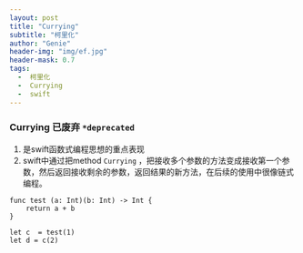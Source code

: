 ```yaml
---
layout: post
title: "Currying"
subtitle: "柯里化"
author: "Genie"
header-img: "img/ef.jpg"
header-mask: 0.7
tags:
  -  柯里化
  -  Currying
  -  swift
---
```


### Currying 已废弃 ` *deprecated `

1. 是swift函数式编程思想的重点表现
2. swift中通过把method `Currying` ，把接收多个参数的方法变成接收第一个参数，然后返回接收剩余的参数，返回结果的新方法，在后续的使用中很像链式编程。

```
func test (a: Int)(b: Int) -> Int {
	return a + b
}

let c  = test(1)
let d = c(2)
```